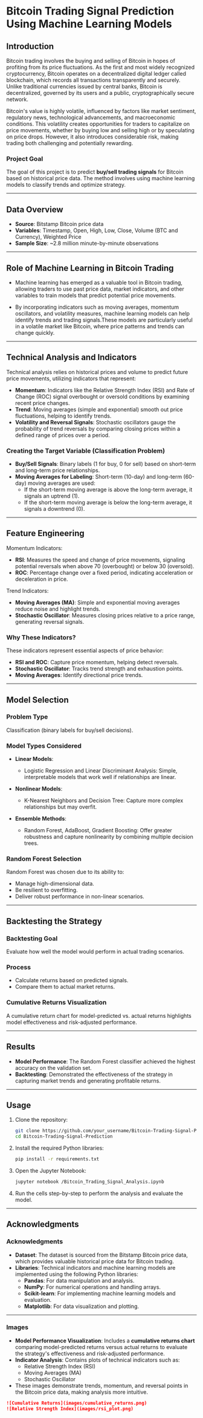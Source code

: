 # Bitcoin Trading Signal Prediction Using Machine Learning Models

## Introduction

Bitcoin trading involves the buying and selling of Bitcoin in hopes of profiting from its price fluctuations. As the first and most widely recognized cryptocurrency, Bitcoin operates on a decentralized digital ledger called blockchain, which records all transactions transparently and securely. Unlike traditional currencies issued by central banks, Bitcoin is decentralized, governed by its users and a public, cryptographically secure network.

Bitcoin's value is highly volatile, influenced by factors like market sentiment, regulatory news, technological advancements, and macroeconomic conditions. This volatility creates opportunities for traders to capitalize on price movements, whether by buying low and selling high or by speculating on price drops. However, it also introduces considerable risk, making trading both challenging and potentially rewarding.

### Project Goal

The goal of this project is to predict **buy/sell trading signals** for Bitcoin based on historical price data. The method involves using machine learning models to classify trends and optimize strategy.

---

## Data Overview

- **Source**: Bitstamp Bitcoin price data
- **Variables**: Timestamp, Open, High, Low, Close, Volume (BTC and Currency), Weighted Price
- **Sample Size**: ~2.8 million minute-by-minute observations

---

## Role of Machine Learning in Bitcoin Trading

- Machine learning has emerged as a valuable tool in Bitcoin trading, allowing traders to use past price data, market indicators, and other variables to train models that predict potential price movements. 

- By incorporating indicators such as moving averages, momentum oscillators, and volatility measures, machine learning models can help identify trends and trading signals.These models are particularly useful in a volatile market like Bitcoin, where price patterns and trends can change quickly.

---

## Technical Analysis and Indicators

Technical analysis relies on historical prices and volume to predict future price movements, utilizing indicators that represent:

- **Momentum**: Indicators like the Relative Strength Index (RSI) and Rate of Change (ROC) signal overbought or oversold conditions by examining recent price changes.
- **Trend**: Moving averages (simple and exponential) smooth out price fluctuations, helping to identify trends.
- **Volatility and Reversal Signals**: Stochastic oscillators gauge the probability of trend reversals by comparing closing prices within a defined range of prices over a period.

### Creating the Target Variable (Classification Problem)

- **Buy/Sell Signals**: Binary labels (1 for buy, 0 for sell) based on short-term and long-term price relationships.
- **Moving Averages for Labeling**: Short-term (10-day) and long-term (60-day) moving averages are used:
  - If the short-term moving average is above the long-term average, it signals an uptrend (1).
  - If the short-term moving average is below the long-term average, it signals a downtrend (0).

---

## Feature Engineering

Momentum Indicators:
- **RSI**: Measures the speed and change of price movements, signaling potential reversals when above 70 (overbought) or below 30 (oversold).
- **ROC**: Percentage change over a fixed period, indicating acceleration or deceleration in price.

Trend Indicators:
- **Moving Averages (MA)**: Simple and exponential moving averages reduce noise and highlight trends.
- **Stochastic Oscillator**: Measures closing prices relative to a price range, generating reversal signals.

### Why These Indicators?

These indicators represent essential aspects of price behavior:
- **RSI and ROC**: Capture price momentum, helping detect reversals.
- **Stochastic Oscillator**: Tracks trend strength and exhaustion points.
- **Moving Averages**: Identify directional price trends.

---

## Model Selection

### Problem Type
Classification (binary labels for buy/sell decisions).

### Model Types Considered

- **Linear Models**:
  - Logistic Regression and Linear Discriminant Analysis: Simple, interpretable models that work well if relationships are linear.

- **Nonlinear Models**:
  - K-Nearest Neighbors and Decision Tree: Capture more complex relationships but may overfit.

- **Ensemble Methods**:
  - Random Forest, AdaBoost, Gradient Boosting: Offer greater robustness and capture nonlinearity by combining multiple decision trees.

### Random Forest Selection
Random Forest was chosen due to its ability to:
- Manage high-dimensional data.
- Be resilient to overfitting.
- Deliver robust performance in non-linear scenarios.

---

## Backtesting the Strategy

### Backtesting Goal
Evaluate how well the model would perform in actual trading scenarios.

### Process
- Calculate returns based on predicted signals.
- Compare them to actual market returns.

### Cumulative Returns Visualization
A cumulative return chart for model-predicted vs. actual returns highlights model effectiveness and risk-adjusted performance.

---

## Results

- **Model Performance**: The Random Forest classifier achieved the highest accuracy on the validation set.
- **Backtesting**: Demonstrated the effectiveness of the strategy in capturing market trends and generating profitable returns.

---

## Usage

1. Clone the repository:
   ```bash
   git clone https://github.com/your_username/Bitcoin-Trading-Signal-Prediction.git
   cd Bitcoin-Trading-Signal-Prediction

2. Install the required Python libraries:
   ```bash
   pip install -r requirements.txt

3. Open the Jupyter Notebook:
   ```bash
   jupyter notebook /Bitcoin_Trading_Signal_Analysis.ipynb

4. Run the cells step-by-step to perform the analysis and evaluate the model.

---

## Acknowledgments

### Acknowledgments

- **Dataset**: The dataset is sourced from the Bitstamp Bitcoin price data, which provides valuable historical price data for Bitcoin trading.  
- **Libraries**: Technical indicators and machine learning models are implemented using the following Python libraries:
  - **Pandas**: For data manipulation and analysis.
  - **NumPy**: For numerical operations and handling arrays.
  - **Scikit-learn**: For implementing machine learning models and evaluation.
  - **Matplotlib**: For data visualization and plotting.

---

### Images

- **Model Performance Visualization**: Includes a **cumulative returns chart** comparing model-predicted returns versus actual returns to evaluate the strategy's effectiveness and risk-adjusted performance.  
- **Indicator Analysis**: Contains plots of technical indicators such as:
  - Relative Strength Index (RSI)
  - Moving Averages (MA)
  - Stochastic Oscillator  
- These images demonstrate trends, momentum, and reversal points in the Bitcoin price data, making analysis more intuitive.

```markdown
![Cumulative Returns](images/cumulative_returns.png)
![Relative Strength Index](images/rsi_plot.png)
